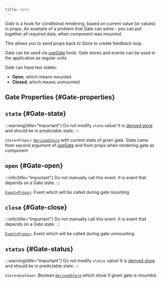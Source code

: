 ```yaml
---
title: Gate
---
```


_Gate_ is a hook for conditional rendering, based on current value (or values) in props. An example of a problem that Gate can solve - you can put together all required data, when component was mounted.

This allows you to send props back to _Store_ to create feedback loop.

Gate can be used via [useGate](/en/api/effector-vue/useGate) hook. Gate stores and events can be used in the application as regular units

Gate can have two states:

- **Open**, which means mounted
- **Closed**, which means unmounted

## Gate Properties {#Gate-properties}

## `state` {#Gate-state}

:::warning{title="Important"}
Do not modify `state` value! It is [derived store](/en/api/effector/Store#derived-store) and should be in predictable state.
:::

`Store<Props>`: [`DerivedStore`](/en/api/effector/Store#derived-store) with current state of given gate. State came from second argument of [useGate](/en/api/effector-vue/useGate) and from props when rendering gate as component

## `open` {#Gate-open}

:::info{title="Important"}
Do not manually call this event. It is event that depends on a Gate state.
:::

[`Event<Props>`](/en/api/effector/Event): Event which will be called during gate mounting

## `close` {#Gate-close}

:::info{title="Important"}
Do not manually call this event. It is event that depends on a Gate state.
:::

[`Event<Props>`](/en/api/effector/Event): Event which will be called during gate unmounting.

## `status` {#Gate-status}

:::warning{title="Important"}
Do not modify `status` value! It is [derived store](/en/api/effector/Store#derived-store) and should be in predictable state.
:::

`Store<boolean>`: Boolean [`DerivedStore`](/en/api/effector/Store#derived-store) which show if given gate is mounted.
